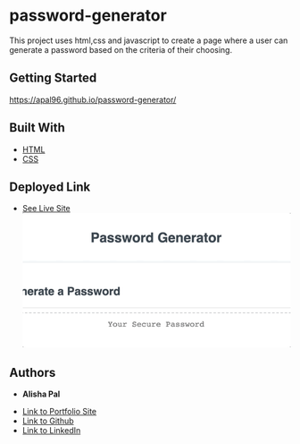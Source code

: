 # password-generator

This project uses html,css and javascript to create a page where a user can generate a password based on the criteria of their choosing.

## Getting Started
https://apal96.github.io/password-generator/




## Built With

* [HTML](https://developer.mozilla.org/en-US/docs/Web/HTML)
* [CSS](https://developer.mozilla.org/en-US/docs/Web/CSS)


## Deployed Link

* [See Live Site](https://apal96.github.io/password-generator/)
![Deployed Website Gif](password-gen.gif?raw=true)



## Authors

* **Alisha Pal** 

- [Link to Portfolio Site](https://apal96.github.io/alisha-portfolio/)
- [Link to Github](https://github.com/apal96)
- [Link to LinkedIn](linkedin.com/in/alisha-pal-6635361b5)

